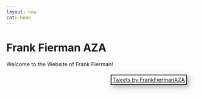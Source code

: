 ```yaml
---
layout: new
cat: home
---
```

<style>
.twitter {
	margin: 5px 30px 5px 10px;
	padding: 3px;
	border: 2px solid Black;
	float: right;
	box-shadow: 4px 4px 8px 0 rgba(0, 0, 0, 0.2), 6px 6px 20px 0 rgba(0, 0, 0, 0.19);
}
</style>

<h1>Frank Fierman AZA </h1>
<div class="welcome"><p>
Welcome to the Website of Frank Fierman!
</p> </div>


<!-- vvv Mail List Popup vvv -->
<div> <script type="text/javascript" src="//s3.amazonaws.com/downloads.mailchimp.com/js/signup-forms/popup/embed.js" data-dojo-config="usePlainJson: true, isDebug: false"></script>
<script type="text/javascript">require(["mojo/signup-forms/Loader"], function(L) { L.start({"baseUrl":"mc.us11.list-manage.com","uuid":"3441a39e6ab9562066516b04c","lid":"e1aaf1338f"}) })</script> </div>

<!-- Twitter Timeline -->
<div class="twitter">
<a class="twitter-timeline" data-width="400" data-height="750" data-theme="light" href="https://twitter.com/FrankFiermanAZA">Tweets by FrankFiermanAZA</a> <script async src="//platform.twitter.com/widgets.js" charset="utf-8"></script>
</div>
